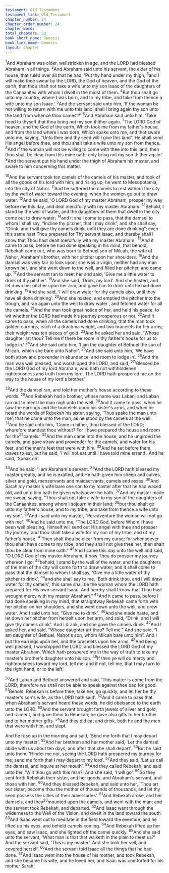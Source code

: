```yaml
---
testament: Old Testament
testament_link: Old_Testament
chapter_number: 24
chapter_order_number: 24
chapter_word: 
total_chapters: 50
book_short_name: Genesis
book_link_name: Genesis
layout: chapter
---
```


<sup>1</sup>And  Abraham  was  older,  well­stricken  in  age,  and  the  LORD  had  blessed Abraham in all things. <sup>2</sup>And Abraham said unto his servant, the elder of his house, that ruled over all that he had, 'Put thy hand under my thigh, <sup>3</sup>and I will make thee swear by the LORD, the God of heaven, and the God of the earth, that thou shalt not take a wife unto my son Isaac of the daughters of the Canaanites with whom I dwell in the midst of them. <sup>4</sup>But thou shalt go unto my country, where I was born, and to my tribe, and take from thence a wife unto my son Isaac.' <sup>5</sup>And the servant said unto him, 'If the woman be not willing to return with me unto this land, shall I bring again thy son unto the land from whence thou camest?' <sup>6</sup>And Abraham said unto him, 'Take heed to thyself that thou bring not my son thither again. <sup>7</sup>The LORD God of heaven, and the God of the earth, Which took me from my father's house, and from the land where I was born, Which spake unto me, and that sware unto me, saying, “Unto thee and thy seed will I give this land”, He shall send His angel before thee, and thou shalt take a wife unto my son from thence. <sup>8</sup>And if the woman will not be willing to come with thee into this land, then thou shalt be clear from this mine oath; only bring not my son thither again.'  <sup>9</sup>And the servant put his hand under the thigh of Abraham his master, and sware to him concerning this matter. 

<sup>10</sup>And the servant took ten camels of the camels of his master, and took of all the goods of his lord with him; and rising up, he went to Mesopotamia, into the city of Nahor. <sup>11</sup>And he suffered the camels to rest without the city by the well of water toward the evening, when the women go out to draw water. <sup>12</sup>And he said, 'O LORD God of my master Abraham, prosper my way before me this day, and deal mercifully with my master Abraham. <sup>13</sup>Behold, I stand by the well of water, and the daughters of them that dwell in the city come out to draw water; <sup>14</sup>and it shall come to pass, that the damsel to whom I shall say, “Incline thy pitcher, that I may drink”, and she shall say, “Drink, and I will give thy camels drink, until they are done drinking”; even this same hast Thou prepared for Thy servant Isaac, and thereby shall I know that Thou hast dealt mercifully with my master Abraham'. <sup>15</sup>And it came to  pass, before  he had  done speaking in his mind, that behold, Rebekah came out, who was born to Bethuel son of Milcah, the wife of Nahor, Abraham's brother, with her pitcher upon her shoulders. <sup>16</sup>And the damsel was very fair to look upon; she was a virgin, neither had any man known her; and she went down to the well, and filled her pitcher, and came up. <sup>17</sup>And the servant ran to meet her and said, 'Give me a little water to drink of thy pitcher'. <sup>18</sup>And she said, 'Drink, my lord'. And she hasted, and let down her pitcher upon her arm, and gave him to drink until he had done drinking. <sup>19</sup>And she said, 'I will draw water for thy camels also, until they have all done drinking'. <sup>20</sup>And she hasted, and emptied the pitcher into the trough, and ran again unto the well to draw water , and fetched water for all the camels. <sup>21</sup>And the man took great notice of her, and held his peace, to wit whether the LORD had made his journey prosperous or not. <sup>22</sup>And it came to pass, when all the camels had done drinking, that the man took golden earrings, each of a drachma weight, and two bracelets for her arms; their weight was ten pieces of gold. <sup>23</sup>And he asked her and said, 'Whose daughter art thou? Tell me if there be room in thy father's house for us to lodge in.'  <sup>24</sup>And she said unto him, 'I am the daughter of Bethuel the son of Milcah, which she bare unto Nahor'. <sup>25</sup>And she said unto him, 'We have both straw and provender in abundance, and room to lodge in'. <sup>26</sup>And the man was well pleased, and worshipped the LORD, and said, <sup>27</sup>'Blessed be the LORD God of my lord Abraham, who hath not withholdenen righteousness and truth from my lord. The LORD hath prospered me on the way to the house of my lord's brother.' 

<sup>28</sup>And the damsel ran, and told her mother's house according to these words. <sup>29</sup>And Rebekah had a brother, whose name was Laban; and Laban ran out to meet the man nigh unto the well. <sup>30</sup>And it came to pass, when he saw the earrings and the bracelets upon his sister's arms, and when he heard the words of Rebekah his sister, saying, 'Thus spake the man unto me', that he came unto the man, as he stood by the camels at the well. <sup>31</sup>And he said unto him, 'Come in hither, thou blessed of the LORD; wherefore standest thou without?  For I have prepared the house and room for the<sup>22</sup>camels.'  <sup>32</sup>And the man came into the house, and he ungirded the camels, and gave straw and provender for the camels, and water for his feet, and the men's feet that were with him. <sup>33</sup>And he set before them loaves to eat, but he said, 'I will not eat until I have told mine errand'. And he said, 'Speak on'.

<sup>34</sup>And he said, 'I am Abraham's servant. <sup>35</sup>And the LORD hath blessed my master greatly, and he is exalted, and He hath given him sheep and calves, silver and gold, menservants and maidservants, camels and asses. <sup>36</sup>And Sarah my master's wife bare one son to my master after that he had waxed old, and unto him hath he given whatsoever he hath. <sup>37</sup>And my master made me swear, saying, “Thou shalt not take a wife to my son of the daughters of the Canaanites, among whom I sojourn in their land; <sup>38</sup>but thou shalt go unto my father's house, and to my tribe, and take from thence a wife unto my son”. <sup>39</sup>And I said unto my master, “Peradventure the woman will not go with me”. <sup>40</sup>And he said unto me, “The LORD God, before Whom I have been well pleasing, Himself will send out His angel with thee and prosper thy journey, and thou shalt take a wife for my son of my tribe, and of my father's house. <sup>41</sup>Then shalt thou be clear from my curse; for whensoever thou shalt have come to my tribe, and they shall not give thee her, then shalt thou be clear from mine oath.” <sup>42</sup>And I came this day unto the well and said, “O LORD God of my master Abraham, if now Thou do prosper my journey whereon I go; <sup>43</sup>behold, I stand by the well of the water, and the daughters of the men of the city will come forth to draw water; and it shall come to pass that the damsel to whom I shall say, 'Give me a little water of thy pitcher to drink', <sup>44</sup>and she shall say to me, 'Both drink thou, and I will draw water for thy camels'; this same shall be the woman whom the LORD hath prepared for His own servant Isaac. And hereby shall I know that Thou hast wrought mercy with my master Abraham.”  <sup>45</sup>And it came to pass, before I had done speaking in my mind, that straightway Rebekah came forth with her pitcher on her shoulders, and she went down unto the well, and drew water. And I said unto her, “Give me to drink”. <sup>46</sup>And she made haste, and let down her pitcher from herself upon her arm, and said, “Drink, and I will give thy camels drink”. And I drank, and she gave the camels drink. <sup>47</sup>And I asked her, and said, “Whose daughter art thou? Tell me.” And she said, “I am daughter of Bethuel, Nahor's son, whom Milcah bare unto him”. And I put the earrings upon her, and the bracelets upon her arms. <sup>48</sup>And being well pleased, I worshipped the LORD, and blessed the LORD God of my master Abraham, Which hath prospered me in the way of truth to take my master's brother's daughter unto his son. <sup>49</sup>If then ye will do mercy and righteousness toward my lord, tell me; and if not, tell me, that I may turn to the right hand, or to the left.' 

<sup>50</sup>And Laban and Bethuel answered and said, 'This matter is come from the LORD; therefore we shall not be able to speak against thee bad for good. <sup>51</sup>Behold, Rebekah is before thee; take her, go quickly, and let her be thy master's son's wife, as the LORD hath said'. <sup>52</sup>And it came to pass that, when Abraham's servant heard these words, he did obeisance to the earth unto the LORD. <sup>53</sup>And the servant brought forth jewels of silver and gold, and raiment, and gave them to Rebekah; he gave also gifts to her brother and to her mother gifts. <sup>54</sup>And they did eat and drink, both he and the men that were with him, and slept.

And he rose up in the morning and said, 'Send me forth that I may depart unto my master'. <sup>55</sup>And her brethren and her mother said, 'Let the damsel abide with us about ten days, and after that she shall depart'. <sup>56</sup>But he said unto them, 'Hinder me not, seeing the LORD hath prospered my journey for me; send me forth that I may depart to my lord'. <sup>57</sup>And they said, 'Let us call the damsel, and inquire at her mouth'. <sup>58</sup>And they called Rebekah, and said unto her, 'Wilt thou go with this man?' And she said, 'I will go'. <sup>59</sup>So they sent forth Rebekah their sister, and her goods, and Abraham's servant, and those with him. <sup>60</sup>And they blessed Rebekah, and said unto her, 'Thou art our sister; become thou the mother of thousands of thousands, and let thy seed possess the cities of their adversaries'. <sup>61</sup>And Rebekah arose, and her damsels, and they<sup>23</sup>mounted upon the camels, and went with the man; and the servant took Rebekah, and departed. <sup>62</sup>And Isaac went through the wilderness to the Well of the Vision, and dwelt in the land toward the south. <sup>63</sup>And Isaac went out to meditate in the field toward the eventide, and he lifted up his eyes, and beheld camels coming. <sup>64</sup>And Rebekah lifted up her eyes, and saw Isaac, and she lighted off the camel quickly. <sup>65</sup>And she said unto the servant, 'What man is that that walketh in the plain to meet us?' And the servant said, 'This is my master'. And she took her veil, and covered herself. <sup>66</sup>And the servant told Isaac all the things that he had done. <sup>67</sup>And Isaac went into the house of his mother, and took Rebekah, and she became his wife, and he loved her, and Isaac was comforted for his mother Sarah.
